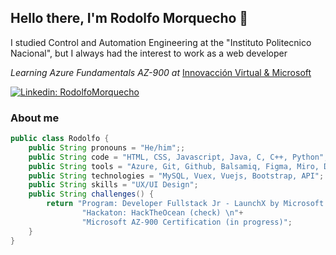 ## Hello there, I'm Rodolfo Morquecho 👋

I studied Control and Automation Engineering at the "Instituto Politecnico Nacional", but I always had the interest to work as a web developer

*Learning Azure Fundamentals AZ-900 at* [Innovacción Virtual & Microsoft](https://innovaccionvirtual.my.canva.site/)

[![Linkedin: RodolfoMorquecho](https://img.shields.io/badge/LinkedIn-0077B5?style=for-the-badge&logo=linkedin&logoColor=white)](https://www.linkedin.com/in/rodolfo-morquecho-fern%C3%A1ndez/)

### About me
```java
public class Rodolfo {
    public String pronouns = "He/him";;
    public String code = "HTML, CSS, Javascript, Java, C, C++, Python";
    public String tools = "Azure, Git, Github, Balsamiq, Figma, Miro, Docker";
    public String technologies = "MySQL, Vuex, Vuejs, Bootstrap, API";
    public String skills = "UX/UI Design";
    public String challenges() {
        return "Program: Developer Fullstack Jr - LaunchX by Microsoft (check)\n"+
                "Hackaton: HackTheOcean (check) \n"+
                "Microsoft AZ-900 Certification (in progress)";
    }
}
```

<!--
**RodolfoMorquecho/RodolfoMorquecho** is a ✨ _special_ ✨ repository because its `README.md` (this file) appears on your GitHub profile.

Here are some ideas to get you started:

- 🔭 I’m currently working on ...
- 🌱 I’m currently learning ...
- 👯 I’m looking to collaborate on ...
- 🤔 I’m looking for help with ...
- 💬 Ask me about ...
- 📫 How to reach me: ...
- 😄 Pronouns: ...
- ⚡ Fun fact: ...
-->
